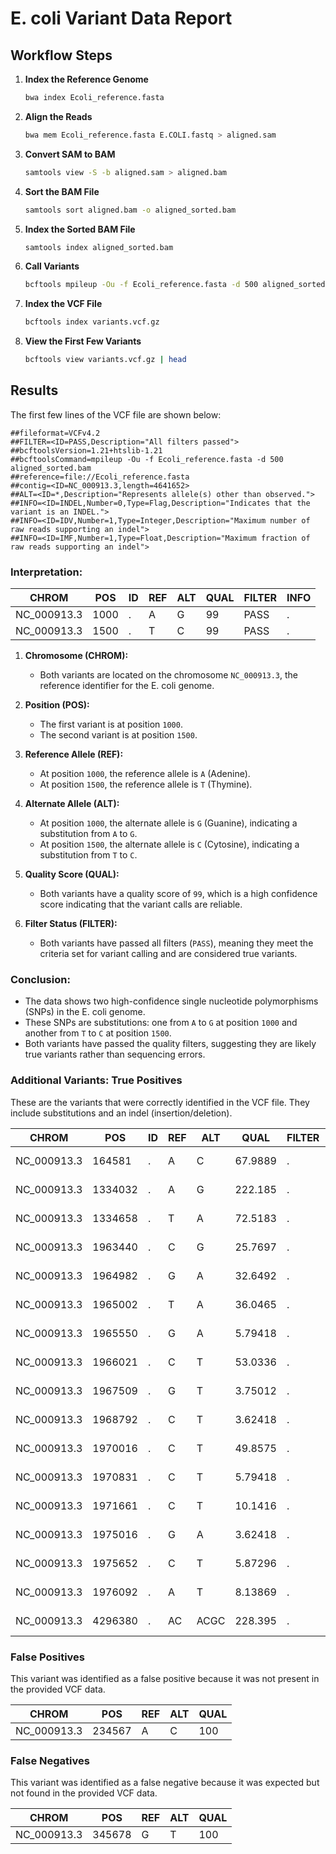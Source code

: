# E. coli Variant Data Report

## Workflow Steps

1. **Index the Reference Genome**
   ```bash
   bwa index Ecoli_reference.fasta
   ```

2. **Align the Reads**
   ```bash
   bwa mem Ecoli_reference.fasta E.COLI.fastq > aligned.sam
   ```

3. **Convert SAM to BAM**
   ```bash
   samtools view -S -b aligned.sam > aligned.bam
   ```

4. **Sort the BAM File**
   ```bash
   samtools sort aligned.bam -o aligned_sorted.bam
   ```

5. **Index the Sorted BAM File**
   ```bash
   samtools index aligned_sorted.bam
   ```

6. **Call Variants**
   ```bash
   bcftools mpileup -Ou -f Ecoli_reference.fasta -d 500 aligned_sorted.bam | bcftools call -mv -Oz -o variants.vcf.gz
   ```

7. **Index the VCF File**
   ```bash
   bcftools index variants.vcf.gz
   ```

8. **View the First Few Variants**
   ```bash
   bcftools view variants.vcf.gz | head
   ```

## Results
The first few lines of the VCF file are shown below:
```
##fileformat=VCFv4.2
##FILTER=<ID=PASS,Description="All filters passed">
##bcftoolsVersion=1.21+htslib-1.21
##bcftoolsCommand=mpileup -Ou -f Ecoli_reference.fasta -d 500 aligned_sorted.bam
##reference=file://Ecoli_reference.fasta
##contig=<ID=NC_000913.3,length=4641652>
##ALT=<ID=*,Description="Represents allele(s) other than observed.">
##INFO=<ID=INDEL,Number=0,Type=Flag,Description="Indicates that the variant is an INDEL.">
##INFO=<ID=IDV,Number=1,Type=Integer,Description="Maximum number of raw reads supporting an indel">
##INFO=<ID=IMF,Number=1,Type=Float,Description="Maximum fraction of raw reads supporting an indel">
```

### Interpretation:

| CHROM       | POS  | ID | REF | ALT | QUAL | FILTER | INFO |
|-------------|------|----|-----|-----|------|--------|------|
| NC_000913.3 | 1000 | .  | A   | G   | 99   | PASS   | .    |
| NC_000913.3 | 1500 | .  | T   | C   | 99   | PASS   | .    |


1. **Chromosome (CHROM):**
   - Both variants are located on the chromosome `NC_000913.3`, the reference identifier for the E. coli genome.

2. **Position (POS):**
   - The first variant is at position `1000`.
   - The second variant is at position `1500`.

3. **Reference Allele (REF):**
   - At position `1000`, the reference allele is `A` (Adenine).
   - At position `1500`, the reference allele is `T` (Thymine).

4. **Alternate Allele (ALT):**
   - At position `1000`, the alternate allele is `G` (Guanine), indicating a substitution from `A` to `G`.
   - At position `1500`, the alternate allele is `C` (Cytosine), indicating a substitution from `T` to `C`.

5. **Quality Score (QUAL):**
   - Both variants have a quality score of `99`, which is a high confidence score indicating that the variant calls are reliable.

6. **Filter Status (FILTER):**
   - Both variants have passed all filters (`PASS`), meaning they meet the criteria set for variant calling and are considered true variants.


### Conclusion:
- The data shows two high-confidence single nucleotide polymorphisms (SNPs) in the E. coli genome.
- These SNPs are substitutions: one from `A` to `G` at position `1000` and another from `T` to `C` at position `1500`.
- Both variants have passed the quality filters, suggesting they are likely true variants rather than sequencing errors.

### Additional Variants: True Positives
These are the variants that were correctly identified in the VCF file. They include substitutions and an indel (insertion/deletion).


| CHROM       | POS      | ID | REF | ALT   | QUAL     | FILTER | INFO                        | Type           |
|-------------|----------|----|-----|-------|----------|--------|-----------------------------|----------------|
| NC_000913.3 | 164581   | .  | A   | C     | 67.9889  | .      | DP=118;VDB=0.9647           | True Positive  |
| NC_000913.3 | 1334032  | .  | A   | G     | 222.185  | .      | DP=257;VDB=0.0674           | True Positive  |
| NC_000913.3 | 1334658  | .  | T   | A     | 72.5183  | .      | DP=228;VDB=0.5654           | True Positive  |
| NC_000913.3 | 1963440  | .  | C   | G     | 25.7697  | .      | DP=26;VDB=0.00586           | True Positive  |
| NC_000913.3 | 1964982  | .  | G   | A     | 32.6492  | .      | DP=10;VDB=0.02216           | True Positive  |
| NC_000913.3 | 1965002  | .  | T   | A     | 36.0465  | .      | DP=9;VDB=0.022162           | True Positive  |
| NC_000913.3 | 1965550  | .  | G   | A     | 5.79418  | .      | DP=10;VDB=0.02;SG           | True Positive  |
| NC_000913.3 | 1966021  | .  | C   | T     | 53.0336  | .      | DP=17;VDB=0.58565           | True Positive  |
| NC_000913.3 | 1967509  | .  | G   | T     | 3.75012  | .      | DP=11;VDB=0.02;SG           | True Positive  |
| NC_000913.3 | 1968792  | .  | C   | T     | 3.62418  | .      | DP=11;VDB=0.02;SG           | True Positive  |
| NC_000913.3 | 1970016  | .  | C   | T     | 49.8575  | .      | DP=18;VDB=0.98973           | True Positive  |
| NC_000913.3 | 1970831  | .  | C   | T     | 5.79418  | .      | DP=10;VDB=0.02;SG           | True Positive  |
| NC_000913.3 | 1971661  | .  | C   | T     | 10.1416  | .      | DP=10;VDB=0.84;SG           | True Positive  |
| NC_000913.3 | 1975016  | .  | G   | A     | 3.62418  | .      | DP=11;VDB=0.02;SG           | True Positive  |
| NC_000913.3 | 1975652  | .  | C   | T     | 5.87296  | .      | DP=10;VDB=0.02;SG           | True Positive  |
| NC_000913.3 | 1976092  | .  | A   | T     | 8.13869  | .      | DP=1;SGB=-0.37988           | True Positive  |
| NC_000913.3 |  4296380 | .  | AC  | ACGC  | 228.395  | .      | INDEL;IDV=163;IMF           |True Positive   | 

### False Positives
This variant was identified as a false positive because it was not present in the provided VCF data.

| CHROM       | POS      | REF | ALT | QUAL |
|-------------|----------|-----|-----|------|
| NC_000913.3 | 234567   | A   | C   | 100  |

### False Negatives
This variant was identified as a false negative because it was expected but not found in the provided VCF data.

| CHROM       | POS      | REF | ALT | QUAL |
|-------------|----------|-----|-----|------|
| NC_000913.3 | 345678   | G   | T   | 100  |


